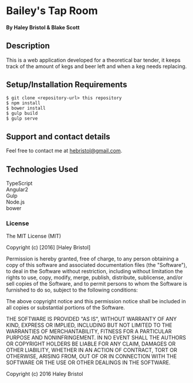 # Bailey's Tap Room

#### By Haley Bristol & Blake Scott

## Description

This is a web application developed for a theoretical bar tender, it keeps track of the amount of kegs and beer left and when a keg needs replacing.

## Setup/Installation Requirements

```
$ git clone <repository-url> this repository
$ npm install
$ bower install
$ gulp build 
$ gulp serve

```

## Support and contact details

Feel free to contact me at hebristol@gmail.com.

## Technologies Used
TypeScript<br>
Angular2<br>
Gulp<br>
Node.js<br>
bower<br>

### License

The MIT License (MIT)

Copyright (c) [2016] [Haley Bristol]

Permission is hereby granted, free of charge, to any person obtaining a copy of this software and associated documentation files (the "Software"), to deal in the Software without restriction, including without limitation the rights to use, copy, modify, merge, publish, distribute, sublicense, and/or sell copies of the Software, and to permit persons to whom the Software is furnished to do so, subject to the following conditions:

The above copyright notice and this permission notice shall be included in all copies or substantial portions of the Software.

THE SOFTWARE IS PROVIDED "AS IS", WITHOUT WARRANTY OF ANY KIND, EXPRESS OR IMPLIED, INCLUDING BUT NOT LIMITED TO THE WARRANTIES OF MERCHANTABILITY, FITNESS FOR A PARTICULAR PURPOSE AND NONINFRINGEMENT. IN NO EVENT SHALL THE AUTHORS OR COPYRIGHT HOLDERS BE LIABLE FOR ANY CLAIM, DAMAGES OR OTHER LIABILITY, WHETHER IN AN ACTION OF CONTRACT, TORT OR OTHERWISE, ARISING FROM, OUT OF OR IN CONNECTION WITH THE SOFTWARE OR THE USE OR OTHER DEALINGS IN THE SOFTWARE.

Copyright (c) 2016 Haley Bristol
